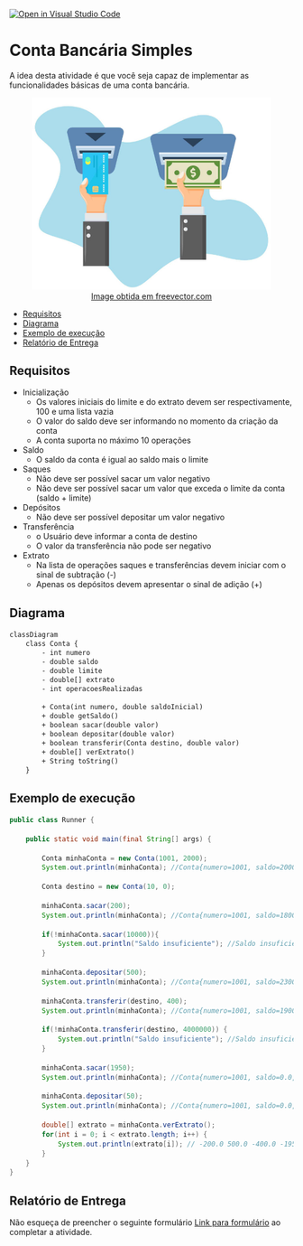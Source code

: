 [![Open in Visual Studio Code](https://classroom.github.com/assets/open-in-vscode-2e0aaae1b6195c2367325f4f02e2d04e9abb55f0b24a779b69b11b9e10269abc.svg)](https://classroom.github.com/online_ide?assignment_repo_id=17399703&assignment_repo_type=AssignmentRepo)
# Conta Bancária Simples

A idea desta atividade é que você seja capaz de implementar as funcionalidades
básicas de uma conta bancária.

<figure>
  <img src="contabancaria.jpg" alt="ilustração de operações típicas de contas bancárias">
  <figcaption style="text-align: center"><a href="https://www.freevector.com/free-iconic-atm-vectors-25886">Image obtida em freevector.com</a></figcaption>
</figure>


- [Requisitos](#requisitos)
- [Diagrama](#diagrama)
- [Exemplo de execução](#exemplo-de-execução)
- [Relatório de Entrega](#relatório-de-entrega)


## Requisitos

- Inicialização
  - Os valores iniciais do limite e do extrato devem ser respectivamente, 100 e uma lista vazia
  - O valor do saldo deve ser informando no momento da criação da conta
  - A conta suporta no máximo 10 operações
- Saldo
  - O saldo da conta é igual ao saldo mais o limite
- Saques
  - Não deve ser possível sacar um valor negativo
  - Não deve ser possível sacar um valor que exceda o limite da conta (saldo + limite)
- Depósitos
  - Não deve ser possível depositar um valor negativo
- Transferência
  - o Usuário deve informar a conta de destino
  - O valor da transferência não pode ser negativo
- Extrato
  - Na lista de operações saques e transferências devem iniciar com o sinal de subtração (-)
  - Apenas os depósitos devem apresentar o sinal de adição (+)
  

## Diagrama

```mermaid
classDiagram
    class Conta {
        - int numero
        - double saldo
        - double limite
        - double[] extrato
        - int operacoesRealizadas

        + Conta(int numero, double saldoInicial)
        + double getSaldo()
        + boolean sacar(double valor)
        + boolean depositar(double valor)
        + boolean transferir(Conta destino, double valor)
        + double[] verExtrato()
        + String toString()
    }
```

## Exemplo de execução 

```java
public class Runner {

    public static void main(final String[] args) {

        Conta minhaConta = new Conta(1001, 2000);
        System.out.println(minhaConta); //Conta{numero=1001, saldo=2000.0, limite=100.0}

        Conta destino = new Conta(10, 0);

        minhaConta.sacar(200);
        System.out.println(minhaConta); //Conta{numero=1001, saldo=1800.0, limite=100.0}

        if(!minhaConta.sacar(10000)){
            System.out.println("Saldo insuficiente"); //Saldo insuficiente
        }

        minhaConta.depositar(500);
        System.out.println(minhaConta); //Conta{numero=1001, saldo=2300.0, limite=100.0}

        minhaConta.transferir(destino, 400);
        System.out.println(minhaConta); //Conta{numero=1001, saldo=1900.0, limite=100.0}

        if(!minhaConta.transferir(destino, 4000000)) {
            System.out.println("Saldo insuficiente"); //Saldo insuficiente
        }

        minhaConta.sacar(1950);
        System.out.println(minhaConta); //Conta{numero=1001, saldo=0.0, limite=50.0}

        minhaConta.depositar(50);
        System.out.println(minhaConta); //Conta{numero=1001, saldo=0.0, limite=100.0}

        double[] extrato = minhaConta.verExtrato();
        for(int i = 0; i < extrato.length; i++) {
            System.out.println(extrato[i]); // -200.0 500.0 -400.0 -1950.0 50.0
        }
    }
}
```

## Relatório de Entrega

Não esqueça de preencher o seguinte formulário [Link para formulário](https://forms.gle/yADAXnYegPeYquzV6) ao completar a atividade.
